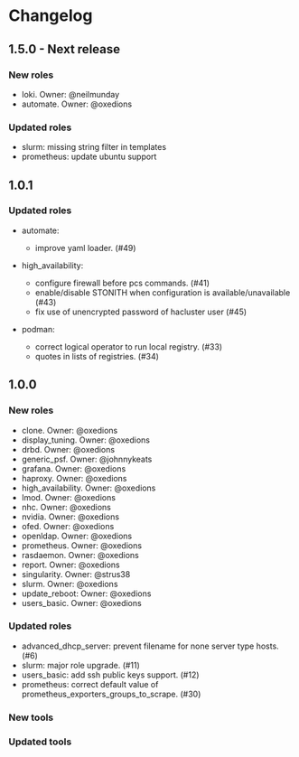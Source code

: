 # Changelog

## 1.5.0 - Next release

### New roles

  - loki. Owner: @neilmunday
  - automate. Owner: @oxedions

### Updated roles

  - slurm: missing string filter in templates
  - prometheus: update ubuntu support

## 1.0.1

### Updated roles

  - automate:
    - improve yaml loader. (#49)

  - high_availability:
    - configure firewall before pcs commands. (#41)
    - enable/disable STONITH when configuration is available/unavailable (#43)
    - fix use of unencrypted password of hacluster user (#45)

  - podman:
    - correct logical operator to run local registry. (#33)
    - quotes in lists of registries. (#34)

## 1.0.0

### New roles

  - clone. Owner: @oxedions
  - display_tuning. Owner: @oxedions
  - drbd. Owner: @oxedions
  - generic_psf. Owner: @johnnykeats
  - grafana. Owner: @oxedions
  - haproxy. Owner: @oxedions
  - high_availability. Owner: @oxedions
  - lmod. Owner: @oxedions
  - nhc. Owner: @oxedions
  - nvidia. Owner: @oxedions
  - ofed. Owner: @oxedions
  - openldap. Owner: @oxedions
  - prometheus. Owner: @oxedions
  - rasdaemon. Owner: @oxedions
  - report. Owner: @oxedions
  - singularity. Owner: @strus38
  - slurm. Owner: @oxedions
  - update_reboot: Owner: @oxedions
  - users_basic. Owner: @oxedions


### Updated roles

  - advanced_dhcp_server: prevent filename for none server type hosts. (#6)
  - slurm: major role upgrade. (#11)
  - users_basic: add ssh public keys support. (#12)
  - prometheus: correct default value of prometheus_exporters_groups_to_scrape. (#30)

### New tools

### Updated tools
